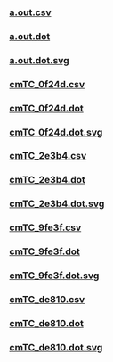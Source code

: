 ### [a.out.csv](a.out.csv)
### [a.out.dot](a.out.dot)
### [a.out.dot.svg](a.out.dot.svg)
### [cmTC_0f24d.csv](cmTC_0f24d.csv)
### [cmTC_0f24d.dot](cmTC_0f24d.dot)
### [cmTC_0f24d.dot.svg](cmTC_0f24d.dot.svg)
### [cmTC_2e3b4.csv](cmTC_2e3b4.csv)
### [cmTC_2e3b4.dot](cmTC_2e3b4.dot)
### [cmTC_2e3b4.dot.svg](cmTC_2e3b4.dot.svg)
### [cmTC_9fe3f.csv](cmTC_9fe3f.csv)
### [cmTC_9fe3f.dot](cmTC_9fe3f.dot)
### [cmTC_9fe3f.dot.svg](cmTC_9fe3f.dot.svg)
### [cmTC_de810.csv](cmTC_de810.csv)
### [cmTC_de810.dot](cmTC_de810.dot)
### [cmTC_de810.dot.svg](cmTC_de810.dot.svg)
